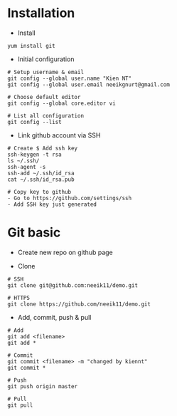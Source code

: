 # Installation
- Install 
```
yum install git
```

- Initial configuration
```
# Setup username & email
git config --global user.name "Kien NT"
git config --global user.email neeikgnurt@gmail.com

# Choose default editor
git config --global core.editor vi

# List all configuration
git config --list
```

- Link github account via SSH
```
# Create $ Add ssh key
ssh-keygen -t rsa
ls ~/.ssh/
ssh-agent -s
ssh-add ~/.ssh/id_rsa
cat ~/.ssh/id_rsa.pub

# Copy key to github
- Go to https://github.com/settings/ssh
- Add SSH key just generated
```

# Git basic
- Create new repo on github page

- Clone
```
# SSH
git clone git@github.com:neeik11/demo.git

# HTTPS
git clone https://github.com/neeik11/demo.git
```

- Add, commit, push & pull
```
# Add
git add <filename>
git add *

# Commit 
git commit <filename> -m "changed by kiennt"
git commit *

# Push
git push origin master

# Pull
git pull
```

